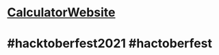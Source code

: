 # [CalculatorWebsite](https://ankitacode19.github.io/CalculatorWebsite/)

# #hacktoberfest2021 #hactoberfest
